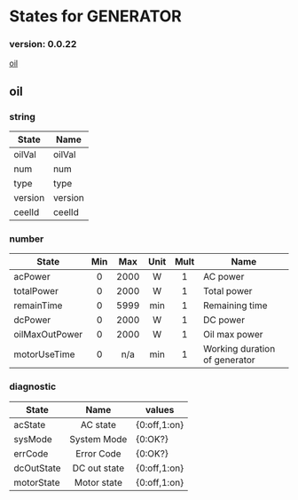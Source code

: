 # States for  GENERATOR
### version: 0.0.22

[oil](#oil)



## oil

### string

| State  |  Name |
|----------|------|
|oilVal| oilVal |
|num| num |
|type| type |
|version| version |
|ceelId| ceelId |

### number
| State  |      Min     |      Max     |  Unit |  Mult |  Name |
|----------|:-------------:|:-------------:|:------:|:-----:|-----|
|acPower|0 | 2000 | W | 1 |  AC power |
|totalPower|0 | 2000 | W | 1 |  Total power |
|remainTime|0 | 5999 | min | 1 |  Remaining time |
|dcPower|0 | 2000 | W | 1 |  DC power |
|oilMaxOutPower|0 | 2000 | W | 1 |  Oil max power |
|motorUseTime|0 |  n/a | min | 1 |  Working duration of generator |


### diagnostic

| State  |     Name |  values |
|----------|:-------------:|------|
|acState| AC state | {0:off,1:on} |
|sysMode| System Mode | {0:OK?} |
|errCode| Error Code | {0:OK?} |
|dcOutState| DC out state | {0:off,1:on} |
|motorState| Motor state | {0:off,1:on} |

